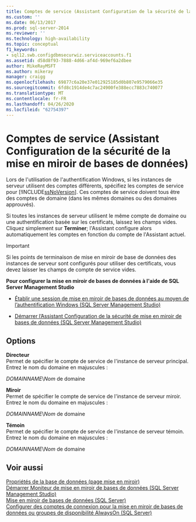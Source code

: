 ```yaml
---
title: Comptes de service (Assistant Configuration de la sécurité de la mise en miroir de bases de données) | Microsoft Docs
ms.custom: ''
ms.date: 06/13/2017
ms.prod: sql-server-2014
ms.reviewer: ''
ms.technology: high-availability
ms.topic: conceptual
f1_keywords:
- sql12.swb.configdbmsecurwiz.serviceaccounts.f1
ms.assetid: d58d8f93-7888-4d66-af4d-969ef6a2dbee
author: MikeRayMSFT
ms.author: mikeray
manager: craigg
ms.openlocfilehash: 69877c6a20e37e012925185d0b807e9579066e35
ms.sourcegitcommit: 6fd8c1914de4c7ac24900fe388ecc7883c740077
ms.translationtype: MT
ms.contentlocale: fr-FR
ms.lasthandoff: 04/26/2020
ms.locfileid: "62754397"
---
```

# <a name="service-accounts-configure-database-mirroring-security-wizard"></a>Comptes de service (Assistant Configuration de la sécurité de la mise en miroir de bases de données)
  Lors de l'utilisation de l'authentification Windows, si les instances de serveur utilisent des comptes différents, spécifiez les comptes de service pour [!INCLUDE[ssNoVersion](../../includes/ssnoversion-md.md)]. Ces comptes de service doivent tous être des comptes de domaine (dans les mêmes domaines ou des domaines approuvés).  
  
 Si toutes les instances de serveur utilisent le même compte de domaine ou une authentification basée sur les certificats, laissez les champs vides. Cliquez simplement sur **Terminer**; l'Assistant configure alors automatiquement les comptes en fonction du compte de l'Assistant actuel.  
  
> [!IMPORTANT]  
>  Si les points de terminaison de mise en miroir de base de données des instances de serveur sont configurés pour utiliser des certificats, vous devez laisser les champs de compte de service vides.  
  
 **Pour configurer la mise en miroir de bases de données à l'aide de SQL Server Management Studio**  
  
-   [Établir une session de mise en miroir de bases de données au moyen de l’authentification Windows &#40;SQL Server Management Studio&#41;](establish-database-mirroring-session-windows-authentication.md)  
  
-   [Démarrer l’Assistant Configuration de la sécurité de mise en miroir de bases de données &#40;SQL Server Management Studio&#41;](start-the-configuring-database-mirroring-security-wizard.md)  
  
## <a name="options"></a>Options  
 **Directeur**  
 Permet de spécifier le compte de service de l'instance de serveur principal. Entrez le nom du domaine en majuscules :  
  
 *DOMAINNAME*\\*Nom* de domaine  
  
 **Miroir**  
 Permet de spécifier le compte de service de l'instance de serveur miroir. Entrez le nom du domaine en majuscules :  
  
 *DOMAINNAME*\\*Nom* de domaine  
  
 **Témoin**  
 Permet de spécifier le compte de service de l'instance de serveur témoin. Entrez le nom du domaine en majuscules :  
  
 *DOMAINNAME*\\*Nom* de domaine  
  
## <a name="see-also"></a>Voir aussi  
 [Propriétés de la base de données &#40;page mise en miroir&#41;](../../relational-databases/databases/database-properties-mirroring-page.md)   
 [Démarrer Moniteur de mise en miroir de bases de données &#40;SQL Server Management Studio&#41;](../database-mirroring/start-database-mirroring-monitor-sql-server-management-studio.md)   
 [Mise en miroir de bases de données &#40;SQL Server&#41;](database-mirroring-sql-server.md)   
 [Configurer des comptes de connexion pour la mise en miroir de bases de données ou groupes de disponibilité AlwaysOn &#40;SQL Server&#41;](set-up-login-accounts-database-mirroring-always-on-availability.md)  
  
  
